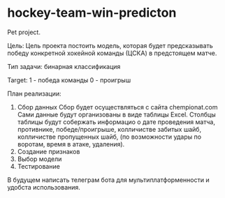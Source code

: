 # hockey-team-win-predicton
Pet project. 

Цель: Цель проекта постоить модель, которая будет предсказывать победу конкретной хокейной команды (ЦСКА) в предстоящем матче.

Тип задачи: бинарная классификация

Target:
  1 - победа команды
  0 - проигрыш

План реализации:
  1) Сбор данных
       Сбор будет осуществляться с сайта chempionat.com
     Сами данные будут организованы в виде таблицы Excel.
     Столбцы таблицы будут собержать информацио о дате проведения матча, противнике, победе/проигрыше, колличистве забитых           шайб, колличистве пропущенных шайб, (по возможности удары по воротам, время в атаке, удаления).
  3) Создание признаков
  4) Выбор модели
  5) Тестирование

В будущем написать телеграм бота для мультиплатформенности и удобста использования. 
